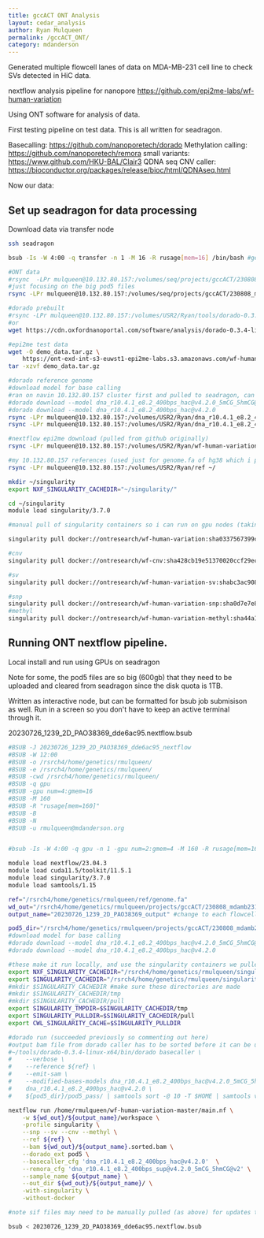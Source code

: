 ```yaml
---
title: gccACT ONT Analysis
layout: cedar_analysis
author: Ryan Mulqueen
permalink: /gccACT_ONT/
category: mdanderson
---
```


Generated multiple flowcell lanes of data on MDA-MB-231 cell line to check SVs detected in HiC data.

nextflow analysis pipeline for nanopore
https://github.com/epi2me-labs/wf-human-variation

Using ONT software for analysis of data.

First testing pipeline on test data. This is all written for seadragon.

Basecalling: https://github.com/nanoporetech/dorado
Methylation calling: https://github.com/nanoporetech/remora
small variants: https://www.github.com/HKU-BAL/Clair3
QDNA seq CNV caller: https://bioconductor.org/packages/release/bioc/html/QDNAseq.html

Now our data:

## Set up seadragon for data processing
Download data via transfer node
```bash
ssh seadragon

bsub -Is -W 4:00 -q transfer -n 1 -M 16 -R rusage[mem=16] /bin/bash #get interactive transfer node this has internet access for environment set up

#ONT data
#rsync  -LPr mulqueen@10.132.80.157:/volumes/seq/projects/gccACT/230808_mdamb231_ONT ~/projects/gccACT
#just focusing on the big pod5 files
rsync -LPr mulqueen@10.132.80.157:/volumes/seq/projects/gccACT/230808_mdamb231_ONT/MDA_MB_231_2/MDA_MB_231/20230802_1920_2D_PAO38925_a09c109d/pod5_pass  ~/projects/gccACT

#dorado prebuilt
#rsync -LPr mulqueen@10.132.80.157:/volumes/USR2/Ryan/tools/dorado-0.3.4-linux-x64.tar.gz ~/tools
#or
wget https://cdn.oxfordnanoportal.com/software/analysis/dorado-0.3.4-linux-x64.tar.gz

#epi2me test data
wget -O demo_data.tar.gz \
    https://ont-exd-int-s3-euwst1-epi2me-labs.s3.amazonaws.com/wf-human-variation/demo_data.tar.gz
tar -xzvf demo_data.tar.gz

#dorado reference genome
#download model for base calling
#ran on navin 10.132.80.157 cluster first and pulled to seadragon, can also be done on transfer node
#dorado download --model dna_r10.4.1_e8.2_400bps_hac@v4.2.0_5mCG_5hmCG@v2 
#dorado download --model dna_r10.4.1_e8.2_400bps_hac@v4.2.0
rsync -LPr mulqueen@10.132.80.157:/volumes/USR2/Ryan/dna_r10.4.1_e8.2_400bps_hac@v4.2.0 ~/
rsync -LPr mulqueen@10.132.80.157:/volumes/USR2/Ryan/dna_r10.4.1_e8.2_400bps_hac@v4.2.0_5mCG_5hmCG@v2 ~/

#nextflow epi2me download (pulled from github originally)
rsync -LPr mulqueen@10.132.80.157:/volumes/USR2/Ryan/wf-human-variation-master ~/

#my 10.132.80.157 references (used just for genome.fa of hg38 which i pulled from the 10x website for consistency)
rsync -LPr mulqueen@10.132.80.157:/volumes/USR2/Ryan/ref ~/

mkdir ~/singularity
export NXF_SINGULARITY_CACHEDIR="~/singularity/"

cd ~/singularity
module load singularity/3.7.0

#manual pull of singularity containers so i can run on gpu nodes (taking these from output log of test data ran on seadragon transfer node to see what docker containers it was pulling.) I'm not sure if this step is necessary anymore, since i set env variables to tell it not to pull these in the job submissions

singularity pull docker://ontresearch/wf-human-variation:sha0337567399c09ef14d1ab9cc114f77de86398e12 

#cnv
singularity pull docker://ontresearch/wf-cnv:sha428cb19e51370020ccf29ec2af4eead44c6a17c2 

#sv
singularity pull docker://ontresearch/wf-human-variation-sv:shabc3ac908a14705f248cdf49f218956ec33e93ef9 

#snp
singularity pull docker://ontresearch/wf-human-variation-snp:sha0d7e7e8e8207d9d23fdf50a34ceb577da364373e 
#methyl
singularity pull docker://ontresearch/wf-human-variation-methyl:sha44a13bcf48db332b2277bb9f95b56d64e393a1d5 > /dev/null

```

## Running ONT nextflow pipeline.

Local install and run using GPUs on seadragon

Note for some, the pod5 files are so big (600gb) that they need to be uploaded and cleared from seadragon since the disk quota is 1TB.

Written as interactive node, but can be formatted for bsub job submisison as well. Run in a screen so you don't have to keep an active terminal through it.

20230726_1239_2D_PAO38369_dde6ac95.nextflow.bsub

```bash
#BSUB -J 20230726_1239_2D_PAO38369_dde6ac95_nextflow
#BSUB -W 12:00
#BSUB -o /rsrch4/home/genetics/rmulqueen/
#BSUB -e /rsrch4/home/genetics/rmulqueen/
#BSUB -cwd /rsrch4/home/genetics/rmulqueen/
#BSUB -q gpu
#BSUB -gpu num=4:gmem=16 
#BSUB -M 160
#BSUB -R "rusage[mem=160]"
#BSUB -B
#BSUB -N
#BSUB -u rmulqueen@mdanderson.org


#bsub -Is -W 4:00 -q gpu -n 1 -gpu num=2:gmem=4 -M 160 -R rusage[mem=160] /bin/bash #get interactive gpu node

module load nextflow/23.04.3
module load cuda11.5/toolkit/11.5.1
module load singularity/3.7.0
module load samtools/1.15 

ref="/rsrch4/home/genetics/rmulqueen/ref/genome.fa"
wd_out="/rsrch4/home/genetics/rmulqueen/projects/gccACT/230808_mdamb231_ONT"
output_name="20230726_1239_2D_PAO38369_output" #change to each flowcell

pod5_dir="/rsrch4/home/genetics/rmulqueen/projects/gccACT/230808_mdamb231_ONT/20230726_1239_2D_PAO38369_dde6ac95" #change to each flowcell
#download model for base calling
#dorado download --model dna_r10.4.1_e8.2_400bps_hac@v4.2.0_5mCG_5hmCG@v2 #5khz #cpg??
#dorado download --model dna_r10.4.1_e8.2_400bps_hac@v4.2.0

#these make it run locally, and use the singularity containers we pulled manually above
export NXF_SINGULARITY_CACHEDIR="/rsrch4/home/genetics/rmulqueen/singularity/"
export SINGULARITY_CACHEDIR="/rsrch4/home/genetics/rmulqueen/singularity/"
#mkdir $SINGULARITY_CACHEDIR #make sure these directories are made
#mkdir $SINGULARITY_CACHEDIR/tmp
#mkdir $SINGULARITY_CACHEDIR/pull
export SINGULARITY_TMPDIR=$SINGULARITY_CACHEDIR/tmp
export SINGULARITY_PULLDIR=$SINGULARITY_CACHEDIR/pull
export CWL_SINGULARITY_CACHE=$SINGULARITY_PULLDIR

#dorado run (succeeded previously so commenting out here)
#output bam file from dorado caller has to be sorted before it can be used in the pipeline.
#~/tools/dorado-0.3.4-linux-x64/bin/dorado basecaller \
#    --verbose \
#    --reference ${ref} \
#    --emit-sam \
#    --modified-bases-models dna_r10.4.1_e8.2_400bps_hac@v4.2.0_5mCG_5hmCG@v2 \
#    dna_r10.4.1_e8.2_400bps_hac@v4.2.0 \
#    ${pod5_dir}/pod5_pass/ | samtools sort -@ 10 -T $HOME | samtools view -b - > ${wd_out}/${output_name}.sorted.bam

nextflow run /home/rmulqueen/wf-human-variation-master/main.nf \
    -w ${wd_out}/${output_name}/workspace \
    -profile singularity \
    --snp --sv --cnv --methyl \
    --ref ${ref} \
    --bam ${wd_out}/${output_name}.sorted.bam \
    --dorado_ext pod5 \
    --basecaller_cfg 'dna_r10.4.1_e8.2_400bps_hac@v4.2.0'  \
    --remora_cfg 'dna_r10.4.1_e8.2_400bps_sup@v4.2.0_5mCG_5hmCG@v2' \
    --sample_name ${output_name} \
    --out_dir ${wd_out}/${output_name}/ \
    -with-singularity \
    -without-docker

#note sif files may need to be manually pulled (as above) for updates to wf-human-variation-master in the future
```

```bash
bsub < 20230726_1239_2D_PAO38369_dde6ac95.nextflow.bsub
```